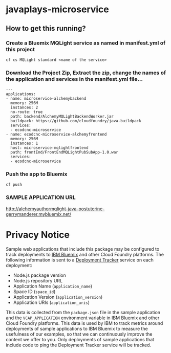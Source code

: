 # javaplays-microservice

## How to get this running?

### Create a Bluemix MQLight service as named in manifest.yml of this project
    cf cs MQLight standard <name of the service>

### Download the Project Zip, Extract the zip, change the names of the application and services in the manifest.yml file...
    ---
    applications:
    - name: microservice-alchemybackend
      memory: 256M
      instances: 2
      no-route: true
      path: backend/AlchemyMQLightBackendWorker.jar
      buildpack: https://github.com/cloudfoundry/java-buildpack
      services:
      - ecodcnc-microservice
    - name: ecodcnc-microservice-alchemyfrontend
      memory: 256M
      instances: 1
      host: microservice-mqlightfrontend
      path: frontEnd/FrontEndMQLightPubSubApp-1.0.war
      services:
      - ecodcnc-microservice
### Push the app to Bluemix
    cf push

### SAMPLE APPLICATION URL

http://alchemyauthormqlight-java-postuterine-gerrymanderer.mybluemix.net/

# Privacy Notice

Sample web applications that include this package may be configured to track deployments to [IBM Bluemix](https://www.bluemix.net/) and other Cloud Foundry platforms. The following information is sent to a [Deployment Tracker](https://github.com/IBM-Bluemix/cf-deployment-tracker-service) service on each deployment:

* Node.js package version
* Node.js repository URL
* Application Name (`application_name`)
* Space ID (`space_id`)
* Application Version (`application_version`)
* Application URIs (`application_uris`)

This data is collected from the `package.json` file in the sample application and the `VCAP_APPLICATION` environment variable in IBM Bluemix and other Cloud Foundry platforms. This data is used by IBM to track metrics around deployments of sample applications to IBM Bluemix to measure the usefulness of our examples, so that we can continuously improve the content we offer to you. Only deployments of sample applications that include code to ping the Deployment Tracker service will be tracked.
